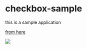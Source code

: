 # checkbox-sample

this is a sample application

[from here][1]

![](https://github.com/sd6352051/checkbox-sample/blob/master/gif/checkbox.gif?raw=true)



[1]: http://www.jianshu.com/p/85dc6bf9ffac


